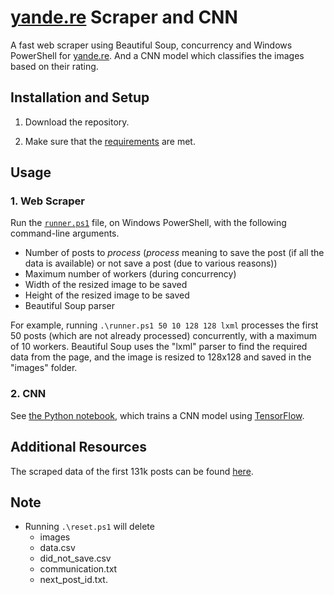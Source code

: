 # [yande.re](https://yande.re/post) Scraper and CNN
A fast web scraper using Beautiful Soup, concurrency and Windows PowerShell for [yande.re](https://yande.re/post). And a CNN model which classifies the images based on their rating.

## Installation and Setup
1. Download the repository.

2. Make sure that the [requirements](requirements.md) are met.

## Usage

### 1. Web Scraper

Run the [`runner.ps1`](runner.ps1) file, on Windows PowerShell, with the following command-line arguments.
- Number of posts to _process_ (_process_ meaning to save the post (if all the data is available) or not save a post (due to various reasons))
- Maximum number of workers (during concurrency)
- Width of the resized image to be saved
- Height of the resized image to be saved
- Beautiful Soup parser

For example, running `.\runner.ps1 50 10 128 128 lxml` processes the first 50 posts (which are not already processed) concurrently, with a maximum of 10 workers. Beautiful Soup uses the "lxml" parser to find the required data from the page, and the image is resized to 128x128 and saved in the "images" folder.

### 2. CNN
See [the Python notebook](ai.ipynb), which trains a CNN model using [TensorFlow](https://www.tensorflow.org/).

## Additional Resources
The scraped data of the first 131k posts can be found [here](scraped%20data).

## Note
- Running `.\reset.ps1` will delete
	- images
	- data.csv
	- did_not_save.csv
	- communication.txt
	- next_post_id.txt.
